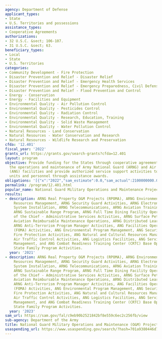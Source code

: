 ```yaml
---
agency: Department of Defense
applicant_types:
- State
- U.S. Territories and possessions
assistance_types:
- Cooperative Agreements
authorizations:
- 32 U.S.C. &sect; 106-107.
- 31 U.S.C. &sect; 63.
beneficiary_types:
- Local
- State
- U.S. Territories
categories:
- Community Development - Fire Protection
- Disaster Prevention and Relief - Disaster Relief
- Disaster Prevention and Relief - Emergency Health Services
- Disaster Prevention and Relief - Emergency Preparedness, Civil Defense
- Disaster Prevention and Relief - Flood Prevention and Control
- Energy - Conservation
- Energy - Facilities and Equipment
- Environmental Quality - Air Pollution Control
- Environmental Quality - Pesticides Control
- Environmental Quality - Radiation Control
- Environmental Quality - Research, Education, Training
- Environmental Quality - Solid Waste Management
- Environmental Quality - Water Pollution Control
- Natural Resources - Land Conservation
- Natural Resources - Water Conservation and Research
- Natural Resources - Wildlife Research and Preservation
cfda: '12.401'
fiscal_year: '2022'
grants_url: https://grants.gov/search-grants?cfda=12.401
layout: program
objective: Provide funding for the States through cooperative agreements to support
  the operations and maintenance of Army National Guard (ARNG) and Air National Guard
  (ANG) facilities and provide authorized service support activities to National Guard
  units and personnel through assistance awards.
obligations: '[{"x":"2022","sam_estimate":0.0,"sam_actual":2100000000.0,"usa_spending_actual":2130954187.57},{"x":"2023","sam_estimate":2497152839.0,"sam_actual":0.0,"usa_spending_actual":2403091917.97},{"x":"2024","sam_estimate":2500000000.0,"sam_actual":0.0,"usa_spending_actual":2149947758.83}]'
permalink: /program/12.401.html
popular_name: National Guard Military Operations and Maintenance Projects
results:
- description: ARNG Real Property O&M Projects (RPOMA), ARNG Environmental Programs
    Resources Management, ARNG Security Guard Activities, ARNG Electronic Security
    System Installation, ARNG Telecommunications, ARNG Aviation Training Base Operation,
    ARNG Sustainable Range Program, ARNG Full Time Dining Facility Operations, Office
    of the Chief - Administrative Services Activities, ARNG Surface Petroleum, ARNG
    Aviation Reimbursable Maintenance Operations, ARNG Distributed Learning Program,
    ARNG Anti-Terrorism Program Manager Activities, ANG Facilities Operations & Maintenance
    (FOMA) Activities, ANG Environmental Program Management, ANG Security Guard, ANG
    Fire Protection Activities, ANG Natural and Cultural Resources Management , ANG
    Air Traffic Control Activities, ANG Logistics Facilities, ANG Services Resources
    Management, and ANG Combat Readiness Training Center (CRTC) Base Operating Support,
    State Family Program Activities.
  year: '2021'
- description: ARNG Real Property O&M Projects (RPOMA), ARNG Environmental Programs
    Resources Management, ARNG Security Guard Activities, ARNG Electronic Security
    System Installation, ARNG Telecommunications, ARNG Aviation Training Base Operation,
    ARNG Sustainable Range Program, ARNG Full Time Dining Facility Operations, Office
    of the Chief - Administrative Services Activities, ARNG Surface Petroleum, ARNG
    Aviation Reimbursable Maintenance Operations, ARNG Distributed Learning Program,
    ARNG Anti-Terrorism Program Manager Activities, ANG Facilities Operations & Maintenance
    (FOMA) Activities, ANG Environmental Program Management, ANG Security Guard, ANG
    Fire Protection Activities, ANG Natural and Cultural Resources Management , ANG
    Air Traffic Control Activities, ANG Logistics Facilities, ANG Services Resources
    Management, and ANG Combat Readiness Training Center (CRTC) Base Operating Support,
    State Family Program Activities.
  year: '2023'
sam_url: https://sam.gov/fal/c9eb90b2521842bf8e559c6ec2c256fb/view
sub-agency: Department of the Army
title: National Guard Military Operations and Maintenance (O&M) Projects
usaspending_url: https://www.usaspending.gov/search/?hash=701a9380446d76b47e3698458b5fae28
---
```

